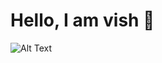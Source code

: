 # Hello, I am vish 👋

![Alt Text](https://media0.giphy.com/media/SwImQhtiNA7io/200w.gif)


<!---
00000vish/00000vish is a ✨ special ✨ repository because its `README.md` (this file) appears on your GitHub profile.
You can click the Preview link to take a look at your changes.
--->
